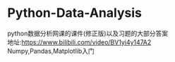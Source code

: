 # Python-Data-Analysis
python数据分析网课的课件(修正版)以及习题的大部分答案 \
地址:https://www.bilibili.com/video/BV1yi4y147A2 \
Numpy,Pandas,Matplotlib入门
